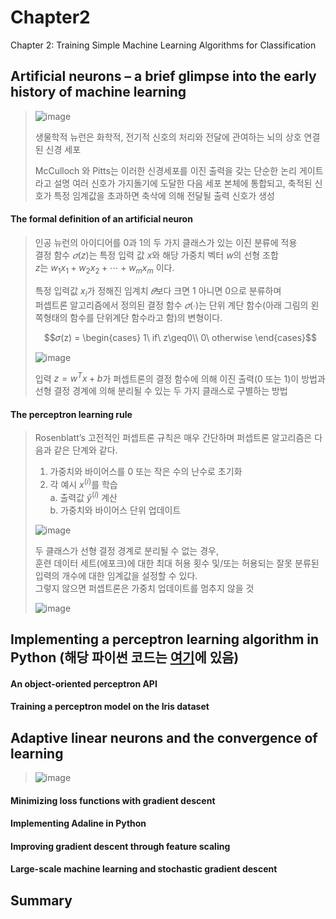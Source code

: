 # Chapter2
Chapter 2: Training Simple Machine Learning Algorithms for Classification


## Artificial neurons – a brief glimpse into the early history of machine learning 
> ![image](https://user-images.githubusercontent.com/63633387/190891701-d296950e-5e27-4109-83a8-b66aeb5fd0e6.png)
> 
> 생물학적 뉴런은 화학적, 전기적 신호의 처리와 전달에 관여하는 뇌의 상호 연결된 신경 세포
>  
> McCulloch 와 Pitts는 이러한 신경세포를 이진 출력을 갖는 단순한 논리 게이트라고 설명
> 여러 신호가 가지돌기에 도달한 다음 세포 본체에 통합되고, 축적된 신호가 특정 임계값을 초과하면 축삭에 의해 전달될 출력 신호가 생성  

#### The formal definition of an artificial neuron  
> 
> 인공 뉴런의 아이디어를 0과 1의 두 가지 클래스가 있는 이진 분류에 적용  
> 결정 함수 $𝜎(z)$는 특정 입력 값 $x$와 해당 가중치 벡터 $w$의 선형 조합  
> $z$는 $w_1x_1 + w_2x_2 + \cdots + w_mx_m$ 이다.  
>   
> 특정 입력값 $x_i$가 정해진 임계치 $𝜃$보다 크면 1 아니면 0으로 분류하며  
> 퍼셉트론 알고리즘에서 정의된 결정 함수 $𝜎(∙)$는 단위 계단 함수(아래 그림의 왼쪽형태의 함수를 단위계단 함수라고 함)의 변형이다. 
>   
> $$𝜎(z) = 
> \begin{cases} 
> 1\ if\ z\geq0\\ 
> 0\ otherwise 
> \end{cases}$$
>   
> ![image](https://user-images.githubusercontent.com/63633387/190891854-a2673e88-8862-49ff-8146-853c02806173.png)
>   
> 입력 $z = w^Tx + b$가 퍼셉트론의 결정 함수에 의해 이진 출력(0 또는 1)이 방법과 선형 결정 경계에 의해 분리될 수 있는 두 가지 클래스로 구별하는 방법
#### The perceptron learning rule  
>   
> Rosenblatt’s 고전적인 퍼셉트론 규칙은 매우 간단하며 퍼셉트론 알고리즘은 다음과 같은 단계와 같다.
>   
> 1. 가중치와 바이어스를 0 또는 작은 수의 난수로 초기화
> 2. 각 예시 $x^(i)$를 학습  
>   a. 출력값 $\widehat{y}^(i)$ 계산  
>   b. 가중치와 바이어스 단위 업데이트
>   
>   
> ![image](https://user-images.githubusercontent.com/63633387/190893585-87889d00-173d-4bf3-9108-f974ee6977b3.png)
>   
>   
> 두 클래스가 선형 결정 경계로 분리될 수 없는 경우,  
> 훈련 데이터 세트(에포크)에 대한 최대 허용 횟수 및/또는 허용되는 잘못 분류된 입력의 개수에 대한 임계값을 설정할 수 있다.  
> 그렇지 않으면 퍼셉트론은 가중치 업데이트를 멈추지 않을 것  
>   
>   
> ![image](https://user-images.githubusercontent.com/63633387/190893602-f7bcd2f4-e57b-4a8d-a5d1-952b2cf684ed.png)
>   
>   
## Implementing a perceptron learning algorithm in Python (해당 파이썬 코드는 [여기](https://github.com/ww232330/AI_study/blob/main/Chapter2/Chapter_2_Training_Simple_Machine_Learning_Algorithms_for_Classification.ipynb)에 있음)
#### An object-oriented perceptron API  
#### Training a perceptron model on the Iris dataset  
## Adaptive linear neurons and the convergence of learning 
>   
> ![image](https://user-images.githubusercontent.com/63633387/190893789-641655f9-d2bc-483f-8508-9ef6f84c16aa.png)
>   
#### Minimizing loss functions with gradient descent  
#### Implementing Adaline in Python  
#### Improving gradient descent through feature scaling  
#### Large-scale machine learning and stochastic gradient descent  
## Summary 

